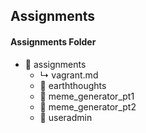 ## Assignments

#### Assignments Folder 

- &#128193; assignments
  - &#x21b3; vagrant.md
  - &#128193; earththoughts
  - &#128193; meme_generator_pt1
  - &#128193; meme_generator_pt2
  - &#128193; useradmin
